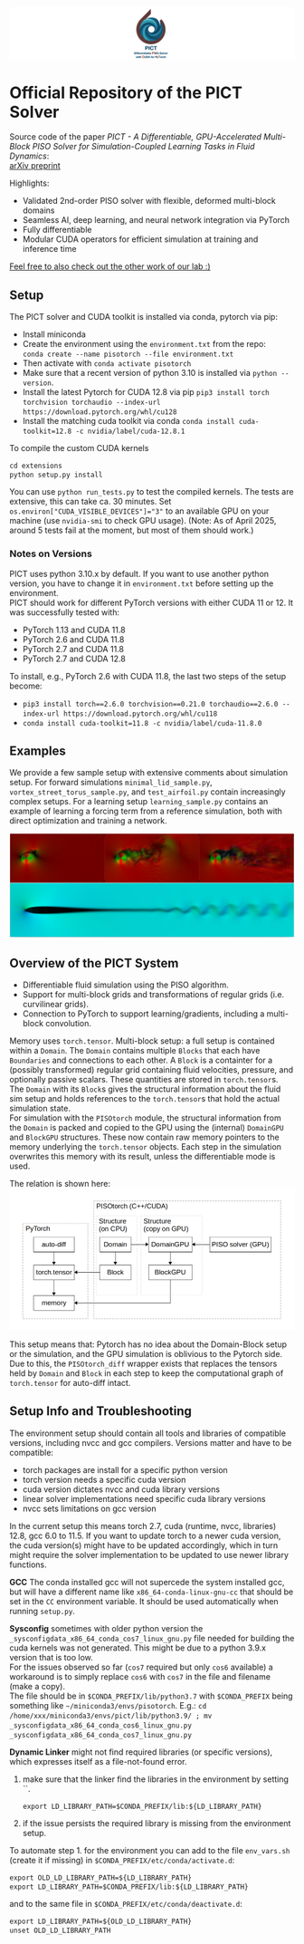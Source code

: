 
![PICT logo](images/banner.png)

# Official Repository of the PICT Solver

Source code of the paper *PICT - A Differentiable, GPU-Accelerated Multi-Block PISO Solver for Simulation-Coupled Learning Tasks in Fluid Dynamics*:  
[arXiv preprint](https://arxiv.org/abs/2505.16992)  

Highlights:
- Validated 2nd-order PISO solver with flexible, deformed multi-block domains
- Seamless AI, deep learning, and neural network integration via PyTorch
- Fully differentiable
- Modular CUDA operators for efficient simulation at training and inference time

[Feel free to also check out the other work of our lab :)](https://ge.in.tum.de/publications/)

## Setup

The PICT solver and CUDA toolkit is installed via conda, pytorch via pip:
- Install miniconda  
- Create the environment using the `environment.txt` from the repo:  
`conda create --name pisotorch --file environment.txt`  
- Then activate with `conda activate pisotorch`  
- Make sure that a recent version of python 3.10 is installed via `python --version`.  
- Install the latest Pytorch for CUDA 12.8 via pip `pip3 install torch torchvision torchaudio --index-url https://download.pytorch.org/whl/cu128`  
- Install the matching cuda toolkit via conda `conda install cuda-toolkit=12.8 -c nvidia/label/cuda-12.8.1`  

To compile the custom CUDA kernels  
```
cd extensions
python setup.py install
```

You can use `python run_tests.py` to test the compiled kernels. The tests are extensive, this can take ca. 30 minutes.
Set `os.environ["CUDA_VISIBLE_DEVICES"]="3"` to an available GPU on your machine (use `nvidia-smi` to check GPU usage).
(Note: As of April 2025, around 5 tests fail at the moment, but most of them should work.)

### Notes on Versions
PICT uses python 3.10.x by default. If you want to use another python version, you have to change it in `environment.txt` before setting up the environment.  
PICT should work for different PyTorch versions with either CUDA 11 or 12. It was successfully tested with:
- PyTorch 1.13 and CUDA 11.8
- PyTorch 2.6 and CUDA 11.8
- PyTorch 2.7 and CUDA 11.8
- PyTorch 2.7 and CUDA 12.8

To install, e.g., PyTorch 2.6 with CUDA 11.8, the last two steps of the setup become:
- `pip3 install torch==2.6.0 torchvision==0.21.0 torchaudio==2.6.0 --index-url https://download.pytorch.org/whl/cu118`
- `conda install cuda-toolkit=11.8 -c nvidia/label/cuda-11.8.0`


## Examples

We provide a few sample setup with extensive comments about simulation setup.
For forward simulations `minimal_lid_sample.py`, `vortex_street_torus_sample.py`, and `test_airfoil.py` contain increasingly complex setups.
For a learning setup `learning_sample.py` contains an example of learning a forcing term from a reference simulation, both with direct optimization and training a network.  

![Flow around a rotating cylidrical obstacle and an airfoil.](images/obstacle-flow_vis.jpg)

## Overview of the PICT System

- Differentiable fluid simulation using the PISO algorithm.
- Support for multi-block grids and transformations of regular grids (i.e. curvilinear grids).
- Connection to PyTorch to support learning/gradients, including a multi-block convolution.

Memory uses `torch.tensor`.
Multi-block setup: a full setup is contained within a `Domain`. The `Domain` contains multiple `Blocks` that each have `Boundaries` and connections to each other.
A `Block` is a containter for a (possibly transformed) regular grid containing fluid velocities, pressure, and optionally passive scalars. These quantities are stored in `torch.tensor`s.
The `Domain` with its `Block`s gives the structural information about the fluid sim setup and holds references to the `torch.tensor`s that hold the actual simulation state.  
For simulation with the `PISOtorch` module, the structural information from the `Domain` is packed and copied to the GPU using the (internal) `DomainGPU` and `BlockGPU` structures.
These now contain raw memory pointers to the memory underlying the `torch.tensor` objects. Each step in the simulation overwrites this memory with its result, unless the differentiable mode is used.

The relation is shown here:
![](images/PISOtorch_overview.png)

This setup means that: Pytorch has no idea about the Domain-Block setup or the simulation, and the GPU simulation is oblivious to the Pytorch side.  
Due to this, the `PISOtorch_diff` wrapper exists that replaces the tensors held by `Domain` and `Block` in each step to keep the computational graph of `torch.tensor` for auto-diff intact.

## Setup Info and Troubleshooting

The environment setup should contain all tools and libraries of compatible versions, including nvcc and gcc compilers.
Versions matter and have to be compatible:
- torch packages are install for a specific python version
- torch version needs a specific cuda version
- cuda version dictates nvcc and cuda library versions
- linear solver implementations need specific cuda library versions
- nvcc sets limitations on gcc version  

In the current setup this means torch 2.7, cuda (runtime, nvcc, libraries) 12.8, gcc 6.0 to 11.5.
If you want to update torch to a newer cuda version, the cuda version(s) might have to be updated accordingly, which in turn might require the solver implementation to be updated to use newer library functions.

**GCC** The conda installed gcc will not supercede the system installed gcc, but will have a different name like `x86_64-conda-linux-gnu-cc` that should be set in the `CC` environment variable. It should be used automatically when running `setup.py`.

**Sysconfig** sometimes with older python version the `_sysconfigdata_x86_64_conda_cos7_linux_gnu.py` file needed for building the cuda kernels was not generated. This might be due to a python 3.9.x version that is too low.  
For the issues observed so far (`cos7` required but only `cos6` available) a workaround is to simply replace `cos6` with `cos7` in the file and filename (make a copy).  
The file should be in `$CONDA_PREFIX/lib/python3.7` with `$CONDA_PREFIX` being something like `~/miniconda3/envs/pisotorch`. E.g.:
`cd /home/xxx/miniconda3/envs/pict/lib/python3.9/ ; mv _sysconfigdata_x86_64_conda_cos6_linux_gnu.py _sysconfigdata_x86_64_conda_cos7_linux_gnu.py`

**Dynamic Linker** might not find required libraries (or specific versions), which expresses itself as a file-not-found error.  
1. make sure that the linker find the libraries in the environment by setting ``.
	```
	export LD_LIBRARY_PATH=$CONDA_PREFIX/lib:${LD_LIBRARY_PATH}
	```
2. if the issue persists the required library is missing from the environment setup.  

To automate step 1. for the environment you can add to the file `env_vars.sh` (create it if missing) in `$CONDA_PREFIX/etc/conda/activate.d`:
```
export OLD_LD_LIBRARY_PATH=${LD_LIBRARY_PATH}
export LD_LIBRARY_PATH=$CONDA_PREFIX/lib:${LD_LIBRARY_PATH}
```
and to the same file in `$CONDA_PREFIX/etc/conda/deactivate.d`:
```
export LD_LIBRARY_PATH=${OLD_LD_LIBRARY_PATH}
unset OLD_LD_LIBRARY_PATH
```

